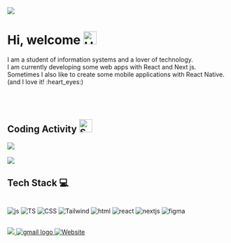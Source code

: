 <img src="https://raw.githubusercontent.com/EdsonLucasbd/EdsonLucasbd/main/images/pixel-jeff-matrix-s.gif"/>

# Hi, welcome <img src="https://github.com/EdsonLucasbd/EdsonLucasbd/blob/main/images/hi.gif?raw=true" width="30" alt="Hi Gif" /></h2>

<p>
  I am a student of information systems and a lover of technology. <br/>
  I am currently developing some web apps with React and Next js. <br/>
  Sometimes I also like to create some mobile applications with React Native. <br/>
  (and I love it! :heart_eyes:)
</p>

<br/><br/>

## Coding Activity <img width="30" src="https://emojis.slackmojis.com/emojis/images/1531849430/4246/blob-sunglasses.gif?1531849430" alt="Sunglasses emoji" />


<p>
  <img src="https://github-readme-stats.vercel.app/api?username=EdsonLucasbd&theme=midnight-purple&show_icons=true&hide_border=false&count_private=true" /> </br> </br>
<!--   <img height=195px src="https://github-readme-stats.vercel.app/api/top-langs/?username=EdsonLucasbd&layout=compact&theme=great-gatsby" /> -->
  <img src="https://github-readme-streak-stats.herokuapp.com/?user=EdsonLucasbd&theme=midnight-purple&hide_border=false" />
</p>

## Tech Stack 💻

<div style="display: inline_block"> 
  <br>  
  <img alt="js" src="https://img.shields.io/badge/Javascript-black?style=flat-square&logo=javascript">
  <img alt="TS" src="https://img.shields.io/badge/Typescript-black?style=flat-square&logo=typescript">
  <img alt="CSS" src="https://img.shields.io/badge/Css3-black?style=flat-square&logo=css3">
  <img alt="Tailwind" src="https://img.shields.io/badge/Tailwindcss-black?style=flat-square&logo=tailwindcss">
  <img alt="html" src="https://img.shields.io/badge/Html5-black?style=flat-square&logo=html5">
  <img alt="react" src="https://img.shields.io/badge/React-black?style=flat-square&logo=react">
  <img alt="nextjs" src="https://img.shields.io/badge/NextJS-black?style=flat-square&logo=nextdotjs">
  <img alt="figma" src="https://img.shields.io/badge/Figma-black?style=flat-square&logo=figma">

</div>

##
<div>
  <a href="https://www.linkedin.com/in/edson-lucas-b9310415b/" target="_blank">
    <img src="https://img.shields.io/badge/LinkedIn-0077B5?style=for-the-badge&logo=linkedin&logoColor=white" target="_blank">
  </a>
  
  <a href="mailto:edsonlucas.lucas@gmail.com">
    <img src="https://img.shields.io/badge/Gmail-D14836?style=for-the-badge&logo=gmail&logoColor=white" alt="gmail logo" />
  </a>
  
  <a href="https://edsonlucas.vercel.app/" target="_blank">
    <img alt="Website" src="https://img.shields.io/website?color=rgb%2842%2C%20207%2C%20131%29&down_color=red&down_message=offline&label=Portfolio&logo=vercel&style=for-the-badge&up_color=rgb%2842%2C%20207%2C%20131%29&up_message=go&url=https://oedsonlucas.com.br/">
  </a>
</div>
